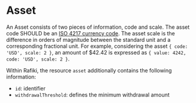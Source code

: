 # Asset

An Asset consists of two pieces of information, code and scale. The asset code SHOULD be an [ISO 4217 currency code](https://en.wikipedia.org/wiki/ISO_4217). The asset scale is the difference in orders of magnitude between the standard unit and a corresponding fractional unit. For example, considering the asset `{ code: 'USD', scale: 2 }`, an amount of $42.42 is expressed as `{ value: 4242, code: 'USD', scale: 2 }`.

Within Rafiki, the resource `asset` additionally contains the following information:

- `id`: identifier
- `withdrawalThreshold`: defines the minimum withdrawal amount
